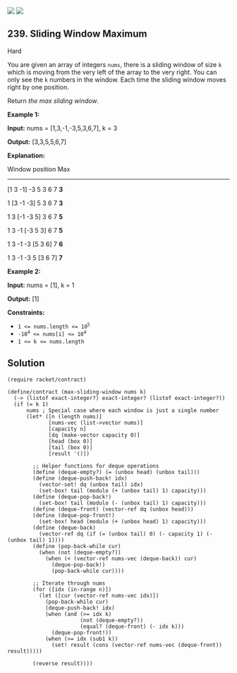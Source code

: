 [![](https://img.shields.io/github/stars/javadev/LeetCode-in-All?label=Stars&style=flat-square)](https://github.com/javadev/LeetCode-in-All)
[![](https://img.shields.io/github/forks/javadev/LeetCode-in-All?label=Fork%20me%20on%20GitHub%20&style=flat-square)](https://github.com/javadev/LeetCode-in-All/fork)

## 239\. Sliding Window Maximum

Hard

You are given an array of integers `nums`, there is a sliding window of size `k` which is moving from the very left of the array to the very right. You can only see the `k` numbers in the window. Each time the sliding window moves right by one position.

Return _the max sliding window_.

**Example 1:**

**Input:** nums = [1,3,-1,-3,5,3,6,7], k = 3

**Output:** [3,3,5,5,6,7]

**Explanation:** 

Window position Max 

--------------- ----- 

[1 3 -1] -3 5 3 6 7 **3** 

1 [3 -1 -3] 5 3 6 7 **3** 

1 3 [-1 -3 5] 3 6 7 **5** 

1 3 -1 [-3 5 3] 6 7 **5** 

1 3 -1 -3 [5 3 6] 7 **6** 

1 3 -1 -3 5 [3 6 7] **7**

**Example 2:**

**Input:** nums = [1], k = 1

**Output:** [1]

**Constraints:**

*   <code>1 <= nums.length <= 10<sup>5</sup></code>
*   <code>-10<sup>4</sup> <= nums[i] <= 10<sup>4</sup></code>
*   `1 <= k <= nums.length`

## Solution

```racket
(require racket/contract)

(define/contract (max-sliding-window nums k)
  (-> (listof exact-integer?) exact-integer? (listof exact-integer?))
  (if (= k 1)
      nums ; Special case where each window is just a single number
      (let* ([n (length nums)]
             [nums-vec (list->vector nums)]
             [capacity n]
             [dq (make-vector capacity 0)]
             [head (box 0)]
             [tail (box 0)]
             [result '()])

        ;; Helper functions for deque operations
        (define (deque-empty?) (= (unbox head) (unbox tail)))
        (define (deque-push-back! idx)
          (vector-set! dq (unbox tail) idx)
          (set-box! tail (modulo (+ (unbox tail) 1) capacity)))
        (define (deque-pop-back!)
          (set-box! tail (modulo (- (unbox tail) 1) capacity)))
        (define (deque-front) (vector-ref dq (unbox head)))
        (define (deque-pop-front!)
          (set-box! head (modulo (+ (unbox head) 1) capacity)))
        (define (deque-back)
          (vector-ref dq (if (= (unbox tail) 0) (- capacity 1) (- (unbox tail) 1))))
        (define (pop-back-while cur)
          (when (not (deque-empty?))
            (when (< (vector-ref nums-vec (deque-back)) cur)
              (deque-pop-back!)
              (pop-back-while cur))))

        ;; Iterate through nums
        (for ([idx (in-range n)])
          (let ([cur (vector-ref nums-vec idx)])
            (pop-back-while cur)
            (deque-push-back! idx)
            (when (and (>= idx k)
                       (not (deque-empty?))
                       (equal? (deque-front) (- idx k)))
              (deque-pop-front!))
            (when (>= idx (sub1 k))
              (set! result (cons (vector-ref nums-vec (deque-front)) result)))))

        (reverse result))))
```